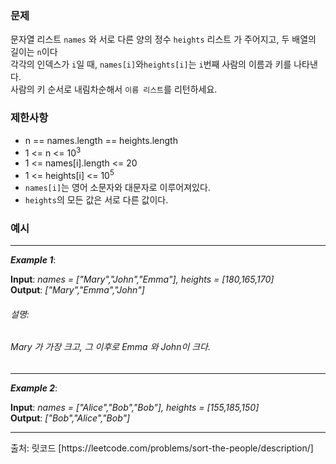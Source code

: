 ### **문제**  
문자열 리스트 `names` 와 서로 다른 양의 정수 `heights` 리스트 가 주어지고, 두 배열의 길이는 `n`이다  
각각의 인덱스가 `i`일 때, `names[i]`와`heights[i]`는  `i`번째 사람의 이름과 키를 나타낸다.  
사람의 키 순서로 내림차순해서 `이름 리스트`를 리턴하세요.  
### **제한사항**
- n == names.length == heights.length
- 1 <= n <= 10<sup>3</sup>
- 1 <= names[i].length <= 20
- 1 <= heights[i] <= 10<sup>5</sup>
- `names[i]`는 영어 소문자와 대문자로 이루어져있다.
- `heights`의 모든 값은 서로 다른 값이다.
### **예시**  
<hr/>

***Example 1***:

**Input**: *names = ["Mary","John","Emma"], heights = [180,165,170]*  
**Output**: *["Mary","Emma","John"]*
###### 설명: 
###### Mary 가 가장 크고, 그 이후로 Emma 와 John이 크다.
<hr/>

***Example 2***:

**Input**: *names = ["Alice","Bob","Bob"], heights = [155,185,150]*  
**Output**: *["Bob","Alice","Bob"]*
<hr/> 
출처: 릿코드 [https://leetcode.com/problems/sort-the-people/description/]